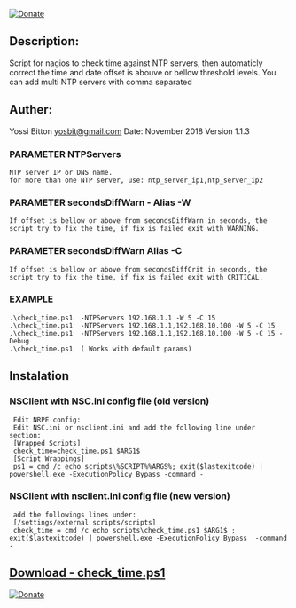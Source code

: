 [![Donate](https://www.paypalobjects.com/en_US/IL/i/btn/btn_donateCC_LG.gif)](https://paypal.me/yosbit)
## Description:
Script for nagios to check time against NTP servers, then automaticly correct the time and date offset is abouve or bellow
threshold levels.
You can add multi NTP servers with comma separated

## Auther:
Yossi Bitton yosbit@gmail.com
Date: November 2018
Version 1.1.3

### PARAMETER NTPServers
    NTP server IP or DNS name.
	for more than one NTP server, use: ntp_server_ip1,ntp_server_ip2
	
### PARAMETER secondsDiffWarn - Alias -W
	If offset is bellow or above from secondsDiffWarn in seconds, the script try to fix the time, if fix is failed exit with WARNING.
	
### PARAMETER secondsDiffWarn Alias -C
	If offset is bellow or above from secondsDiffCrit in seconds, the script try to fix the time, if fix is failed exit with CRITICAL.
	
### EXAMPLE
	.\check_time.ps1  -NTPServers 192.168.1.1 -W 5 -C 15
	.\check_time.ps1  -NTPServers 192.168.1.1,192.168.10.100 -W 5 -C 15
	.\check_time.ps1  -NTPServers 192.168.1.1,192.168.10.100 -W 5 -C 15 -Debug	
	.\check_time.ps1  ( Works with default params)  

## Instalation
### NSClient with NSC.ini config file (old version)
     Edit NRPE config:
     Edit NSC.ini or nsclient.ini and add the following line under section:
     [Wrapped Scripts]
     check_time=check_time.ps1 $ARG1$
     [Script Wrappings]
     ps1 = cmd /c echo scripts\%SCRIPT%%ARGS%; exit($lastexitcode) | powershell.exe -ExecutionPolicy Bypass -command - 
	
### NSClient with nsclient.ini config file (new version)
     add the followings lines under:
     [/settings/external scripts/scripts]
     check_time = cmd /c echo scripts\check_time.ps1 $ARG1$ ; exit($lastexitcode) | powershell.exe -ExecutionPolicy Bypass  -command -
## [Download - check_time.ps1](https://github.com/yosbit/nagios-plugins/blob/master/check_time.ps1)
[![Donate](https://www.paypalobjects.com/en_US/IL/i/btn/btn_donateCC_LG.gif)](https://paypal.me/yosbit)
